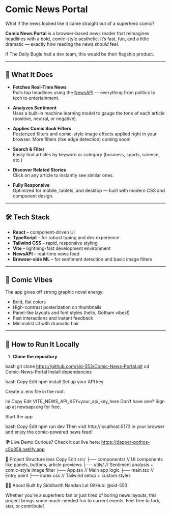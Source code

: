 # Comic News Portal

What if the news looked like it came straight out of a superhero comic?

**Comic News Portal** is a browser-based news reader that reimagines headlines with a bold, comic-style aesthetic. It’s fast, fun, and a little dramatic — exactly how reading the news *should* feel.

If The Daily Bugle had a dev team, this would be their flagship product.

---

## 📰 What It Does

- **Fetches Real-Time News**  
  Pulls top headlines using the [NewsAPI](https://newsapi.org/) — everything from politics to tech to entertainment.

- **Analyzes Sentiment**  
  Uses a built-in machine learning model to gauge the tone of each article (positive, neutral, or negative).

- **Applies Comic Book Filters**  
  Posterized filters and comic-style image effects applied right in your browser. More filters (like edge detection) coming soon!

- **Search & Filter**  
  Easily find articles by keyword or category (business, sports, science, etc.)

- **Discover Related Stories**  
  Click on any article to instantly see similar ones.

- **Fully Responsive**  
  Optimized for mobile, tablets, and desktop — built with modern CSS and component design.

---

## 🛠 Tech Stack

- **React** – component-driven UI
- **TypeScript** – for robust typing and dev experience
- **Tailwind CSS** – rapid, responsive styling
- **Vite** – lightning-fast development environment
- **NewsAPI** – real-time news feed
- **Browser-side ML** – for sentiment detection and basic image filters

---

## 🎨 Comic Vibes

The app gives off strong graphic novel energy:

- Bold, flat colors
- High-contrast posterization on thumbnails
- Panel-like layouts and font styles (hello, Gotham vibes!)
- Fast interactions and instant feedback
- Minimalist UI with dramatic flair

---

## 🚀 How to Run It Locally

1. **Clone the repository**

bash
git clone https://github.com/sid-553/Comic-News-Portal.git
cd Comic-News-Portal
Install dependencies

bash
Copy
Edit
npm install
Set up your API key

Create a .env file in the root:

ini
Copy
Edit
VITE_NEWS_API_KEY=your_api_key_here
Don’t have one? Sign up at newsapi.org for free.

Start the app

bash
Copy
Edit
npm run dev
Then visit http://localhost:5173 in your browser and enjoy the comic-powered news feed!

🌍 Live Demo
Curious? Check it out live here:
https://dapper-pothos-c5b358.netlify.app

📁 Project Structure
less
Copy
Edit
src/
├── components/       // UI components like panels, buttons, article previews
├── utils/            // Sentiment analysis + comic-style image filter
├── App.tsx           // Main app logic
├── main.tsx          // Entry point
├── index.css         // Tailwind setup + custom styles

👨‍💻 About
Built by Siddharth Nandan Lal
GitHub: @sid-553

Whether you're a superhero fan or just tired of boring news layouts, this project brings some much-needed fun to current events. Feel free to fork, star, or contribute!
